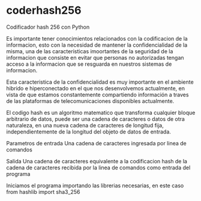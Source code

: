 # coderhash256
Codificador hash 256 con Python

Es importante tener conocimientos relacionados con la codificacion de la informacion, esto con la necesidad de mantener la confidencialidad de la misma, una de las caracteristicas imoortantes de la seguridad de la informacion que consiste en evitar que personas no autorizadas tengan acceso a la informacion que se resguarda en nuestros sistemas de informacion.

Esta caracteristica de la confidencialidad es muy importante en el ambiente hibrido e hiperconectado en el que nos desenvolvemos actualmente, en vista de que estamos constantemente compartiendo información a traves de las plataformas de telecomunicaciones disponibles actualmente.

El codigo hash es un algoritmo matematico que transforma cualquier bloque arbitrario de datos, puede ser una cadena de caracteres o datos de otra naturaleza, en una nueva cadena de caracteres de longitud fija, independientemente de la longitud del objeto de datos de entrada.

Parametros de entrada
Una cadena de caracteres ingresada por linea de comandos

Salida
Una cadena de caracteres equivalente a la codificacion hash de la cadena de caracteres recibida por la linea de comandos como entrada del programa

Iniciamos el programa importando las librerias necesarias, en este caso
from hashlib import sha3_256

